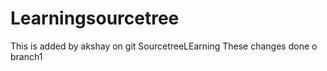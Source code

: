# Learningsourcetree
This is added by akshay on git
SourcetreeLEarning
These changes done o branch1
